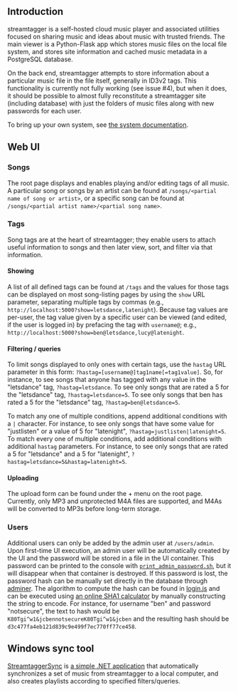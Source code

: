 ## Introduction
streamtagger is a self-hosted cloud music player and associated utilities focused on sharing music and ideas about music with trusted friends.  The main viewer is a Python-Flask app which stores music files on the local file system, and stores site information and cached music metadata in a PostgreSQL database.

On the back end, streamtagger attempts to store information about a particular music file in the file itself, generally in ID3v2 tags.  This functionality is currently not fully working (see issue #4), but when it does, it should be possible to almost fully reconstitute a streamtagger site (including database) with just the folders of music files along with new passwords for each user.

To bring up your own system, see [the system documentation](system/README.md).

## Web UI

### Songs
The root page displays and enables playing and/or editing tags of all music.  A particular song or songs by an artist can be found at `/songs/<partial name of song or artist>`, or a specific song can be found at `/songs/<partial artist name>/<partial song name>`.

### Tags
Song tags are at the heart of streamtagger; they enable users to attach useful information to songs and then later view, sort, and filter via that information.

#### Showing
A list of all defined tags can be found at `/tags` and the values for those tags can be displayed on most song-listing pages by using the `show` URL parameter, separating multiple tags by commas (e.g., `http://localhost:5000?show=letsdance,latenight`).  Because tag values are per-user, the tag value given by a specific user can be viewed (and edited, if the user is logged in) by prefacing the tag with `username@`; e.g., `http://localhost:5000?show=ben@letsdance,lucy@latenight`.

#### Filtering / queries
To limit songs displayed to only ones with certain tags, use the `hastag` URL parameter in this form: `?hastag=[username@]tag1name[=tag1value]`.  So, for instance, to see songs that anyone has tagged with any value in the "letsdance" tag, `?hastag=letsdance`.  To see only songs that are rated a 5 for the "letsdance" tag, `?hastag=letsdance=5`.  To see only songs that ben has rated a 5 for the "letsdance" tag, `?hastag=ben@letsdance=5`.

To match any one of multiple conditions, append additional conditions with a `|` character.  For instance, to see only songs that have some value for "justlisten" or a value of 5 for "latenight", `?hastag=justlisten|latenight=5`.  To match every one of multiple conditions, add additional conditions with additional `hastag` parameters.  For instance, to see only songs that are rated a 5 for "letsdance" and a 5 for "latenight", `?hastag=letsdance=5&hastag=latenight=5`.

#### Uploading
The upload form can be found under the + menu on the root page.  Currently, only MP3 and unprotected M4A files are supported, and M4As will be converted to MP3s before long-term storage.

### Users
Additional users can only be added by the admin user at `/users/admin`.  Upon first-time UI execution, an admin user will be automatically created by the UI and the password will be stored in a file in the UI container.  This password can be printed to the console with [`print_admin_password.sh`](system/print_admin_password.sh), but it will disappear when that container is destroyed.  If this password is lost, the password hash can be manually set directly in the database through [adminer](system/db_adminer.sh).  The algorithm to compute the hash can be found in [login.js](ui/app/static/js/login.js) and can be executed using [an online SHA1 calculator](https://www.miraclesalad.com/webtools/sha1.php) by manually constructing the string to encode.  For instance, for username "ben" and password "notsecure", the text to hash would be `K80Tgi^w1&jcbennotsecureK80Tgi^w1&jcben` and the resulting hash should be `d3c477fa4eb121d839c9e499f7ec770ff77ce458`.

## Windows sync tool
[StreamtaggerSync](windows/StreamtaggerSync/StreamtaggerSync.exe) is [a simple .NET application](windows/StreamtaggerSync) that automatically synchronizes a set of music from streamtagger to a local computer, and also creates playlists according to specified filters/queries.
 